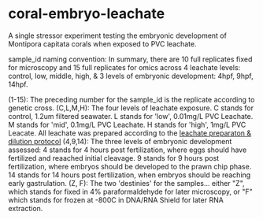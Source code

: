 # coral-embryo-leachate
A single stressor experiment testing the embryonic development of Montipora capitata corals when exposed to PVC leachate.

sample_id naming convention: In summary, there are 10 full replicates fixed for microscopy and 15 full replicates for omics across 4 leachate levels: control, low, middle, high, & 3 levels of embryonic development: 4hpf, 9hpf, 14hpf. 

  (1-15): The preceding number for the sample_id is the replicate according to genetic cross.
  (C,L,M,H): The four levels of leachate exposure. C stands for control, 1.2um filtered seawater. L stands for 'low', 0.01mg/L PVC Leachate. M stands for 'mid', 0.1mg/L PVC Leachate. H stands for 'high', 1mg/L PVC Leacate. All leachate was prepared according to the [leachate preparaton & dilution protocol](https://sarahtanja.github.io/quarto-blog/posts/projects/anemone/leachate-protocol/leachate-protocol.html)
  (4,9,14): The three levels of embryonic development assessed: 4 stands for 4 hours post fertilization, where eggs should have fertilized and reaached initial cleavage. 9 stands for 9 hours post fertilization, where embryos should be developed to the prawn chip phase. 14 stands for 14 hours post fertilization, when embryos should be reaching early gastrulation. 
  (Z, F): The two 'destinies' for the samples... either "Z", which stands for fixed in 4% paraformaldehyde for later microscopy, or "F" which stands for frozen at -800C in DNA/RNA Shield for later RNA extraction. 
